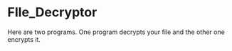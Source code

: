 # FIle_Decryptor
Here are two programs. One program decrypts your file and the other one encrypts it.
